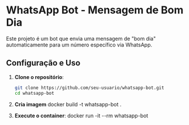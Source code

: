 # WhatsApp Bot - Mensagem de Bom Dia

Este projeto é um bot que envia uma mensagem de "bom dia" automaticamente para um número específico via WhatsApp.

## Configuração e Uso

1. **Clone o repositório**:
   ```bash
   git clone https://github.com/seu-usuario/whatsapp-bot.git
   cd whatsapp-bot

2. **Cria imagem**
   docker build -t whatsapp-bot .

2. **Execute o container**:
   docker run -it --rm whatsapp-bot

